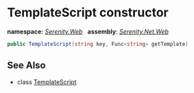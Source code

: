 # TemplateScript constructor
**namespace:** *[Serenity.Web](../../README.md#serenity.web-namespace)*   **assembly**: *[Serenity.Net.Web](../../README.md)*

```csharp
public TemplateScript(string key, Func<string> getTemplate)
```

## See Also

* class [TemplateScript](../TemplateScript.md)